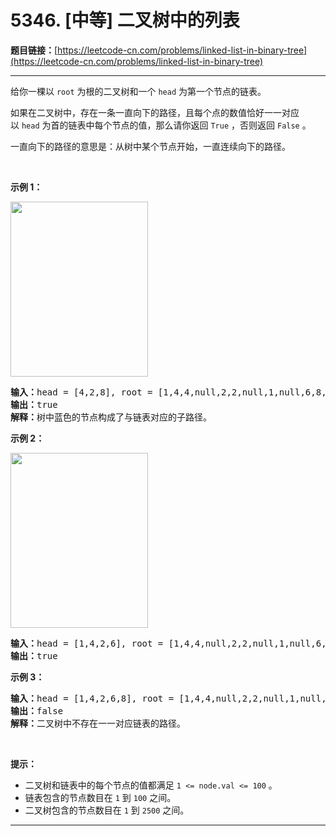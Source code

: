 # 5346. [中等] 二叉树中的列表

**题目链接：**[https://leetcode-cn.com/problems/linked-list-in-binary-tree](https://leetcode-cn.com/problems/linked-list-in-binary-tree)

---

<div class="content__1Y2H">
 <div class="notranslate">
  <p>给你一棵以&nbsp;<code>root</code>&nbsp;为根的二叉树和一个&nbsp;<code>head</code>&nbsp;为第一个节点的链表。</p> 
  <p>如果在二叉树中，存在一条一直向下的路径，且每个点的数值恰好一一对应以&nbsp;<code>head</code>&nbsp;为首的链表中每个节点的值，那么请你返回 <code>True</code> ，否则返回 <code>False</code> 。</p> 
  <p>一直向下的路径的意思是：从树中某个节点开始，一直连续向下的路径。</p> 
  <p>&nbsp;</p> 
  <p><strong>示例 1：</strong></p> 
  <p><strong><img style="height: 280px; width: 220px;" src="/aliyun-lc-upload/uploads/2020/02/29/sample_1_1720.png" alt=""></strong></p> 
  <pre class="language-text"><strong>输入：</strong>head = [4,2,8], root = [1,4,4,null,2,2,null,1,null,6,8,null,null,null,null,1,3]
<strong>输出：</strong>true
<strong>解释：</strong>树中蓝色的节点构成了与链表对应的子路径。
</pre> 
  <p><strong>示例 2：</strong></p> 
  <p><strong><img style="height: 280px; width: 220px;" src="/aliyun-lc-upload/uploads/2020/02/29/sample_2_1720.png" alt=""></strong></p> 
  <pre class="language-text"><strong>输入：</strong>head = [1,4,2,6], root = [1,4,4,null,2,2,null,1,null,6,8,null,null,null,null,1,3]
<strong>输出：</strong>true
</pre> 
  <p><strong>示例 3：</strong></p> 
  <pre class="language-text"><strong>输入：</strong>head = [1,4,2,6,8], root = [1,4,4,null,2,2,null,1,null,6,8,null,null,null,null,1,3]
<strong>输出：</strong>false
<strong>解释：</strong>二叉树中不存在一一对应链表的路径。
</pre> 
  <p>&nbsp;</p> 
  <p><strong>提示：</strong></p> 
  <ul> 
   <li>二叉树和链表中的每个节点的值都满足&nbsp;<code>1 &lt;= node.val&nbsp;&lt;= 100</code>&nbsp;。</li> 
   <li>链表包含的节点数目在&nbsp;<code>1</code>&nbsp;到&nbsp;<code>100</code>&nbsp;之间。</li> 
   <li>二叉树包含的节点数目在&nbsp;<code>1</code>&nbsp;到&nbsp;<code>2500</code>&nbsp;之间。</li> 
  </ul> 
 </div>
</div>

---

```

```